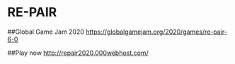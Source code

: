 # RE-PAIR

##Global Game Jam 2020
https://globalgamejam.org/2020/games/re-pair-6-0

##Play now
http://repair2020.000webhost.com/
